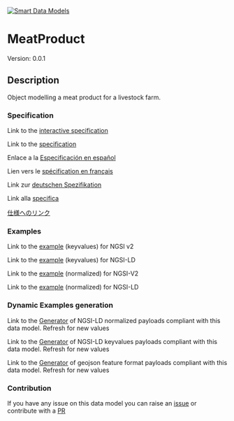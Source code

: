 [![Smart Data Models](https://smartdatamodels.org/wp-content/uploads/2022/01/SmartDataModels_logo.png "Logo")](https://smartdatamodels.org)
# MeatProduct
Version: 0.0.1

## Description 

Object modelling a meat product for a livestock farm.
### Specification

Link to the [interactive specification](https://swagger.lab.fiware.org/?url=https://smart-data-models.github.io/dataModel.Agrifood/MeatProduct/swagger.yaml)

Link to the [specification](https://github.com/smart-data-models/dataModel.Agrifood/blob/master/MeatProduct/doc/spec.md)

Enlace a la [Especificación en español](https://github.com/smart-data-models/dataModel.Agrifood/blob/master/MeatProduct/doc/spec_ES.md)

Lien vers le [spécification en français](https://github.com/smart-data-models/dataModel.Agrifood/blob/master/MeatProduct/doc/spec_FR.md)

Link zur [deutschen Spezifikation](https://github.com/smart-data-models/dataModel.Agrifood/blob/master/MeatProduct/doc/spec_DE.md)

Link alla [specifica](https://github.com/smart-data-models/dataModel.Agrifood/blob/master/MeatProduct/doc/spec_IT.md)

[仕様へのリンク](https://github.com/smart-data-models/dataModel.Agrifood/blob/master/MeatProduct/doc/spec_JA.md)
### Examples

Link to the [example](https://smart-data-models.github.io/dataModel.Agrifood/MeatProduct/examples/example.json) (keyvalues) for NGSI v2

Link to the [example](https://smart-data-models.github.io/dataModel.Agrifood/MeatProduct/examples/example.jsonld) (keyvalues) for NGSI-LD

Link to the [example](https://smart-data-models.github.io/dataModel.Agrifood/MeatProduct/examples/example-normalized.json) (normalized) for NGSI-V2

Link to the [example](https://smart-data-models.github.io/dataModel.Agrifood/MeatProduct/examples/example-normalized.jsonld) (normalized) for NGSI-LD
### Dynamic Examples generation

Link to the [Generator](https://smartdatamodels.org/extra/ngsi-ld_generator.php?schemaUrl=https://raw.githubusercontent.com/smart-data-models/dataModel.Agrifood/master/MeatProduct/schema.json&email=info@smartdatamodels.org) of NGSI-LD normalized payloads compliant with this data model. Refresh for new values

Link to the [Generator](https://smartdatamodels.org/extra/ngsi-ld_generator_keyvalues.php?schemaUrl=https://raw.githubusercontent.com/smart-data-models/dataModel.Agrifood/master/MeatProduct/schema.json&email=info@smartdatamodels.org) of NGSI-LD keyvalues payloads compliant with this data model. Refresh for new values

Link to the [Generator](https://smartdatamodels.org/extra/geojson_features_generator.php?schemaUrl=https://raw.githubusercontent.com/smart-data-models/dataModel.Agrifood/master/MeatProduct/schema.json&email=info@smartdatamodels.org) of geojson feature format payloads compliant with this data model. Refresh for new values
### Contribution

 If you have any issue on this data model you can raise an [issue](https://github.com/smart-data-models/dataModel.Agrifood/issues)  or contribute with a [PR](https://github.com/smart-data-models/dataModel.Agrifood/pulls)